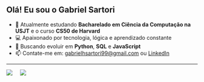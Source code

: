 ## Olá! Eu sou o Gabriel Sartori

- 🌱 Atualmente estudando **Bacharelado em Ciência da Computação na USJT** e o curso **CS50 de Harvard**
- 💻 Apaixonado por tecnologia, lógica e aprendizado constante
- 🚀 Buscando evoluir em **Python**, **SQL** e **JavaScript**
- 📫 Contate-me em: gabrielhsartori99@gmail.com ou [LinkedIn](https://www.linkedin.com/in/gabrielhsartori/)

---

<div style="display: flex; gap: 20px; flex-wrap: wrap;">

  <img align="center" src="https://github-readme-stats.vercel.app/api?username=gabrielhsartori&show_icons=true&theme=radical" />

  <img align="center" src="https://github-readme-stats.vercel.app/api/top-langs/?username=gabrielhsartori&layout=compact&theme=radical" />

</div>
